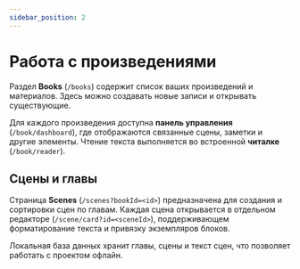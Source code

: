```yaml
---
sidebar_position: 2
---
```


# Работа с произведениями

Раздел **Books** (`/books`) содержит список ваших произведений и материалов. Здесь можно создавать новые записи и открывать существующие. 

Для каждого произведения доступна **панель управления** (`/book/dashboard`), где отображаются связанные сцены, заметки и другие элементы. Чтение текста выполняется во встроенной **читалке** (`/book/reader`).

## Сцены и главы

Страница **Scenes** (`/scenes?bookId=<id>`) предназначена для создания и сортировки сцен по главам. Каждая сцена открывается в отдельном редакторе (`/scene/card?id=<sceneId>`), поддерживающем форматирование текста и привязку экземпляров блоков.

Локальная база данных хранит главы, сцены и текст сцен, что позволяет работать с проектом офлайн.
